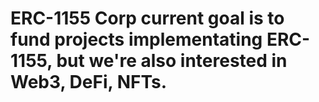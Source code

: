 # ERC-1155 Corp current goal is to fund projects implementating ERC-1155, but we're also interested in Web3, DeFi, NFTs. 
